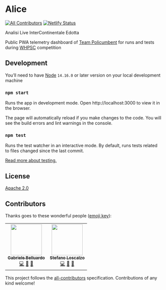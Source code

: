 # Alice

<!-- ALL-CONTRIBUTORS-BADGE: START - Do not remove or modify this section -->

[![All Contributors](https://img.shields.io/badge/all_contributors-2-orange.svg?style=flat-square)](#contributors-)
[![Netlify Status](https://api.netlify.com/api/v1/badges/3c225d0f-fb24-4e75-8da3-420ab5e0fa97/deploy-status)](https://app.netlify.com/sites/alice-policumbent/deploys)
<!-- ALL-CONTRIBUTORS-BADGE: END -->

Analisi Live InterContinentale Edotta

Public PWA telemetry dashboard of [Team Policumbent](https://www.policumbent.it/) for runs and tests during [WHPSC](http://www.ihpva.org/whpsc/index.htm) competition

## Development

You’ll need to have [Node](https://nodejs.org/en/) `14.16.0` or later version on your local development machine

### `npm start`

Runs the app in development mode.
Open http://localhost:3000 to view it in the browser.

The page will automatically reload if you make changes to the code.
You will see the build errors and lint warnings in the console.

### `npm test`

Runs the test watcher in an interactive mode.
By default, runs tests related to files changed since the last commit.

[Read more about testing.](https://facebook.github.io/create-react-app/docs/running-tests)

## License

[Apache 2.0](https://github.com/policumbent/alice/blob/master/LICENSE)

## Contributors

Thanks goes to these wonderful people ([emoji key](https://allcontributors.org/docs/en/emoji-key)):

<!-- prettier-ignore-start -->
<!-- ALL-CONTRIBUTORS-LIST: START - Do not remove or modify this section -->
<table>
  <tr>
    <td align="center"><a href="https://github.com/gabelluardo"><img src="https://avatars.githubusercontent.com/u/42920247?v=4?s=100" width="100px;" alt=""/><br /><sub><b>Gabriele Belluardo</b></sub></a><br /><a href="https://github.com/policumbent/alice/commits?author=gabelluardo" title="Code">💻</a> <a href="https://github.com/policumbent/alice/commits?author=gabelluardo" title="Documentation">📖</a> <a href="#ideas-gabelluardo" title="Ideas, Planning, & Feedback">🤔</a></td>
    <td align="center"><a href="https://github.com/stelosca96"><img src="https://avatars.githubusercontent.com/u/44433696?v=4?s=100" width="100px;" alt=""/><br /><sub><b>Stefano Loscalzo</b></sub></a><br /><a href="https://github.com/policumbent/alice/commits?author=stelosca96" title="Code">💻</a> <a href="#design-stelosca96" title="Design">🎨</a> <a href="#ideas-stelosca96" title="Ideas, Planning, & Feedback">🤔</a></td>
  </tr>
</table>

<!-- ALL-CONTRIBUTORS-LIST: END -->
<!-- prettier-ignore-end -->

This project follows the [all-contributors](https://github.com/all-contributors/all-contributors) specification. Contributions of any kind welcome!
